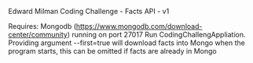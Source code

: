 Edward Milman
Coding Challenge - Facts API - v1

Requires:
Mongodb (https://www.mongodb.com/download-center/community) running on port 27017
Run CodingChallengAppliation. Providing argument --first=true will download facts into Mongo when the program starts,
this can be omitted if facts are already in Mongo


